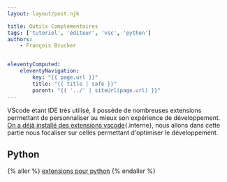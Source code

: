```yaml
---
layout: layout/post.njk

title: Outils Complémentaires
tags: ['tutoriel', 'éditeur', 'vsc', 'python']
authors:
    - François Brucker


eleventyComputed:
    eleventyNavigation:
        key: "{{ page.url }}"
        title: "{{ title | safe }}"
        parent: "{{ '../' | siteUrl(page.url) }}"
---
```


VScode étant IDE très utilisé, il possède de nombreuses extensions permettant de personnaliser au mieux son expérience de développement. [On a déjà installé des extensions vscode](/cours/coder-et-développer/éditeur-vscode/prise-en-main#extensions){.interne}, nous allons dans cette partie nous focaliser sur celles permettant d'optimiser le développement.

## Python

{% aller %}
[extensions pour python](./python)
{% endaller %}
